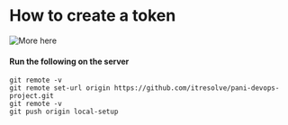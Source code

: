 # How to create a token

![More here](https://docs.github.com/en/authentication/keeping-your-account-and-data-secure/creating-a-personal-access-token)
#### Run the following on the server
```
git remote -v
git remote set-url origin https://github.com/itresolve/pani-devops-project.git
git remote -v
git push origin local-setup
```
